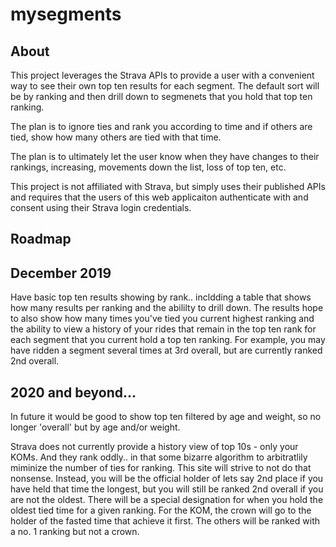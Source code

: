 ﻿# mysegments
## About
This project leverages the Strava APIs to provide a user with a convenient way to see their own top ten results for each segment. The default sort will be by ranking and then drill down to segmenets that you hold that top ten ranking. 

The plan is to ignore ties and rank you according to time and if others are tied, show how many others are tied with that time.  

The plan is to ultimately let the user know when they have changes to their rankings, increasing, movements down the list, loss of top ten, etc. 

This project is not affiliated with Strava, but simply uses their published APIs and requires that the users of this web applicaiton authenticate with and consent using their Strava login credentials.

## Roadmap

## December 2019

 Have basic top ten results showing by rank.. incldding a table that shows how many results per ranking and the abililty to drill down. The results hope to also show how many times you've tied you current highest ranking and the ability to view a history of your rides that remain in the top ten rank for each segment that you current hold a top ten ranking. For example, you may have ridden a segment several times at 3rd overall, but are currently ranked 2nd overall. 

## 2020 and beyond...
In future it would be good to show top ten filtered by age and weight, so no longer 'overall' but by age and/or weight. 

Strava does not currently provide a history view of top 10s - only your KOMs.   And they rank oddly.. in that some bizarre algorithm to arbitratlily miminize the number of ties for ranking. This site will strive to not do that nonsense. Instead, you will be the official holder of lets say 2nd place if you have held that time the longest, but you will still be ranked 2nd overall if you are not the oldest. There will be a special designation for when you hold the oldest tied time for a given ranking. For the KOM, the crown will go to the holder of the fasted time that achieve it first.  The others will be ranked with a no. 1 ranking but not a crown. 

